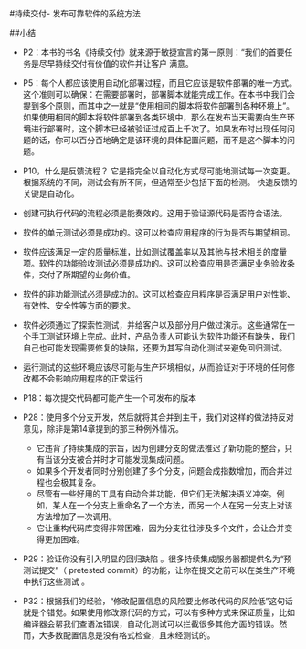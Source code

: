 #持续交付- 发布可靠软件的系统方法

##小结




-   P2：本书的书名《持续交付》就来源于敏捷宣言的第一原则：“我们的首要任务是尽早持续交付有价值的软件并让客户
    满意。  
-   P5：每个人都应该使用自动化部署过程，而且它应该是软件部署的唯一方式。这个准则可以确保：在需要部署时，部署脚本就能完成工作。在本书中我们会提到多个原则，而其中之一就是“使用相同的脚本将软件部署到各种环境上”。如果使用相同的脚本将软件部署到各类环境中，那么在发布当天需要向生产环境进行部署时，这个脚本已经被验证过成百上千次了。如果发布时出现任何问题的话，你可以百分百地确定是该环境的具体配置问题，而不是这个脚本的问题。
-   P10，什么是反馈流程？
  它是指完全以自动化方式尽可能地测试每一次变更。根据系统的不同，测试会有所不同，但通常至少包括下面的检测。 快速反馈的关键是自动化。

  -   创建可执行代码的流程必须是能奏效的。这用于验证源代码是否符合语法。
  -   软件的单元测试必须是成功的。这可以检查应用程序的行为是否与期望相同。
  -   软件应该满足一定的质量标准，比如测试覆盖率以及其他与技术相关的度量项。软件的功能验收测试必须是成功的。这可以检查应用是否满足业务验收条件，交付了所期望的业务价值。
  -   软件的非功能测试必须是成功的。这可以检查应用程序是否满足用户对性能、有效性、安全性等方面的要求。
  -   软件必须通过了探索性测试，并给客户以及部分用户做过演示。这些通常在一个手工测试环境上完成。此时，产品负责人可能认为软件功能还有缺失，我们自己也可能发现需要修复的缺陷，还要为其写自动化测试来避免回归测试。
  -   运行测试的这些环境应该尽可能与生产环境相似，从而验证对于环境的任何修改都不会影响应用程序的正常运行

- P18：每次提交代码都可能产生一个可发布的版本
- P28：使用多个分支开发，然后就将其合并到主干，我们对这样的做法持反对意见，除非是第14章提到的那三种例外情况。  
    - 它违背了持续集成的宗旨，因为创建分支的做法推迟了新功能的整合，只有当该分支被合并时才可能发现集成问题。
    - 如果多个开发者同时分别创建了多个分支，问题会成指数增加，而合并过程也会极其复杂。
    - 尽管有一些好用的工具有自动合并功能，但它们无法解决语义冲突。例如，某人在一个分支上重命名了一个方法，而另一个人在另一分支上对该方法增加了一次调用。
    - 它让重构代码库变得非常困难，因为分支往往涉及多个文件，会让合并变得更加困难。
- P29：验证你没有引入明显的回归缺陷 。很多持续集成服务器都提供名为“预测试提交”（ pretested commit）的功能，让你在提交之前可以在类生产环境中执行这些测试 。

-   P32：根据我们的经验，“修改配置信息的风险要比修改代码的风险低”这句话就是个错觉。如果使用修改源代码的方式，可以有多种方式来保证质量，比如编译器会帮我们查语法错误，自动化测试可以拦截很多其他方面的错误。然而，大多数配置信息是没有格式检查，且未经测试的。  















